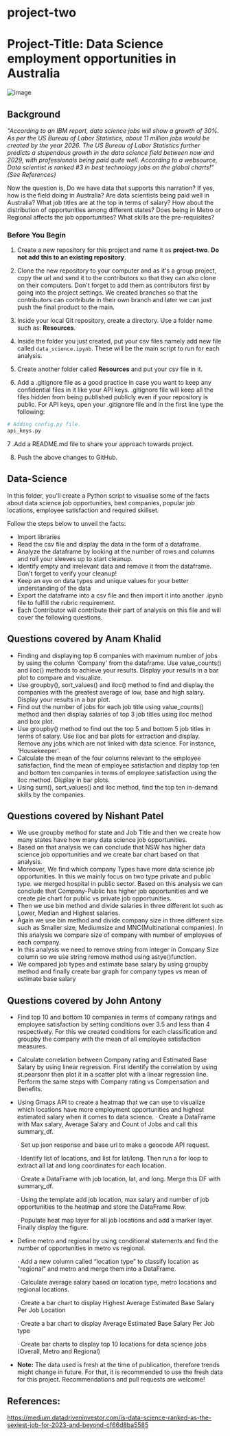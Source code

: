 # project-two

# Project-Title: Data Science employment opportunities in Australia

![image](https://user-images.githubusercontent.com/109832565/190567544-cf01d579-eb63-4f88-a4e2-c3a6665e6c0c.png)


## Background

_"According to an IBM report, data science jobs will show a growth of 30%. As per the US Bureau of Labor Statistics, about 11 million jobs would be created by the year 2026. The US Bureau of Labor Statistics further predicts a stupendous growth in the data science field between now and 2029, with professionals being paid quite well. According to a websource, Data scientist is ranked #3 in best technology jobs on the global charts!"(See References)_

Now the question is, Do we have data that supports this narration? If yes, how is the field doing in Australia? Are data scientists being paid well in Australia? What job titles are at the top in terms of salary? How about the distribution of opportunities among different states? Does being in Metro or Regional affects the job opportunities? What skills are the pre-requisites? 

### Before You Begin

1. Create a new repository for this project and name it as **project-two**. 
   **Do not add this to an existing repository**.

2. Clone the new repository to your computer and as it's a group project, copy the url and send it to the contributors so that they can also clone on their computers. Don't forget to add them as contributors first by going into the project settings. We created branches so that the contributors can contribute in their own branch and later we can just push the final product to the main.

3. Inside your local Git repository, create a directory. Use a folder name such as: **Resources**.

4. Inside the folder you just created, put your csv files namely add new file called `data_science.ipynb`. These will be the main script to run for each analysis.

5. Create another folder called **Resources** and put your csv file in it.

6. Add a .gitignore file as a good practice in case you want to keep any confidential files in it like your API keys. .gitignore file will keep all the files hidden from being published publicly even if your repository is public. For API keys, open your .gitignore file and in the first line type the following:

```python
# Adding config.py file.
api_keys.py
```

7 .Add a README.md file to share your approach towards project.

8. Push the above changes to GitHub.

## Data-Science

In this folder, you'll create a Python script to visualise some of the facts about data science job opportunities, best companies, popular job locations, employee satisfaction and required skillset.

Follow the steps below to unveil the facts:

- Import libraries
- Read the csv file and display the data in the form of a dataframe.
- Analyze the dataframe by looking at the number of rows and columns and roll your sleeves up to start cleanup.
- Identify empty and irrelevant data and remove it from the dataframe. Don't forget to verify your cleanup!
- Keep an eye on data types and unique values for your better understanding of the data
- Export the dataframe into a csv file and then import it into another .ipynb file to fulfill the rubric requirement.
- Each Contributor will contribute their part of analysis on this file and will cover the following questions.

## Questions covered by Anam Khalid
- Finding and displaying top 6 companies with maximum number of jobs by using the column 'Company' from the dataframe. Use value_counts() and iloc() methods to achieve
  your results. Display your results in a bar plot to compare and visualize.
- Use groupby(), sort_values() and iloc() method to find and display the companies with the greatest average of low, base and high salary. Display your results in a
  bar plot.
- Find out the number of jobs for each job title using value_counts() method and then display salaries of top 3 job titles using iloc method and box plot.
- Use groupby() method to find out the top 5 and bottom 5 job titles in terms of salary. Use iloc and bar plots for extraction and display. Remove any jobs which are
  not linked with data science. For instance, 'Housekeeper'.
- Calculate the mean of the four columns relevant to the employee satisfaction, find the mean of employee satisfaction and display top ten and bottom ten companies in   terms of employee satisfaction using the iloc method. Display in bar plots.
- Using sum(), sort_values() and iloc method, find the top ten in-demand skills by the companies.

## Questions covered by Nishant Patel
- We use groupby method for state and Job Title and then we create how many states have how many data science job opportunities. 
- Based on that analysis we can conclude that NSW has higher data science job opportunities and we create bar chart based on that analysis.
- Moreover, We find which company Types have more data science job opportunities. In this we mainly focus on two type private and public type. we merged hospital in     public sector. Based on this analysis we can conclude that Company-Public has higher job opportunities and we create pie chart for public vs private job
  opportunities.
- Then we use bin method and divide salaries in three different lot such as Lower, Median and Highest salaries.
- Again we use bin method and divide company size in three different size such as Smaller size, Mediumsize and MNC(Multinational companies). In this analysis we 
  compare size of company with number of employees of each company. 
- In this analysis we need to remove string from integer in Company Size column so we use string remove method using astye()function.
- We compared job types and estimate base salary by using groupby method and finally create bar graph for company types vs mean of estimate base salary 

## Questions covered by John Antony

- Find top 10 and bottom 10 companies in terms of company ratings and employee satisfaction by setting conditions over 3.5 and less than 4 respectively. For this we created conditions for each classification and groupby the company with the mean of all employee satisfaction measures.
- Calculate correlation between Company rating and Estimated Base Salary by using linear regression. First identify the correlation by using st.pearsonr then plot it in a scatter plot with a linear regression line. Perform the same steps with Company rating vs Compensation and Benefits.
- Using Gmaps API to create a heatmap that we can use to visualize which locations have more employment opportunities and highest estimated salary when it comes to data science.
  ·        Create a DataFrame with Max salary, Average Salary and Count of Jobs and call this summary_df.

  ·        Set up json response and base url to make a geocode API request.

  ·        Identify list of locations, and list for lat/long. Then run a for loop to extract all lat and long coordinates for each location.

  ·        Create a DataFrame with job location, lat, and long. Merge this DF with summary_df.

  ·        Using the template add job location, max salary and number of job opportunities to the heatmap and store the DataFrame Row.

  ·        Populate heat map layer for all job locations and add a marker layer. Finally display the figure.

- Define metro and regional by using conditional statements and find the number of opportunities in metro vs regional.

   ·        Add a new column called “location type” to classify location as "regional" and metro and merge them into a DataFrame.

   ·        Calculate average salary based on location type, metro locations and regional locations.

   ·        Create a bar chart to display Highest Average Estimated Base Salary Per Job Location

   ·        Create a bar chart to display Average Estimated Base Salary Per Job type

   ·        Create bar charts to display top 10 locations for data science jobs (Overall, Metro and Regional)


- **Note:** The data used is fresh at the time of publication, therefore trends might change in future. For that, it is recommended to use the fresh data for this project. Recommendations and pull requests are welcome!
 
## References:
https://medium.datadriveninvestor.com/is-data-science-ranked-as-the-sexiest-job-for-2023-and-beyond-cf66d8ba5585
